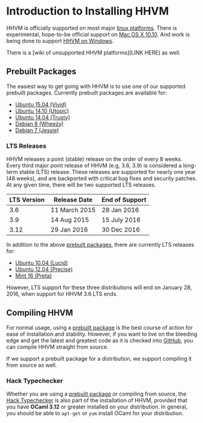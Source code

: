 # Introduction to Installing HHVM

HHVM is officially supported on most major [linux platforms](./linux.md). There is experimental, hope-to-be official support on [Mac OS X 10.10](./mac.md). And work is being done to support [HHVM on Windows](./windows.md). 

There is a [wiki of unsupported HHVM platforms](LINK HERE) as well.

## Prebuilt Packages

The easiest way to get going with HHVM is to use one of our supported prebuilt packages. Currently prebuilt packages are available for:

* [Ubuntu 15.04 (Vivid)](./linux.md#ubuntu-15.04-vivid)
* [Ubuntu 14.10 (Utopic)](./linux.md#ubuntu-14.10-utopic)
* [Ubuntu 14.04 (Trusty)](./linux.md#ubuntu-14.04-trusty)
* [Debian 8 (Wheezy)](./linux.md#debian-8-wheezy)
* [Debian 7 (Jessie)](./linux.md#debian-7-jessie)

### LTS Releases

HHVM releases a point (stable) release on the order of every 8 weeks. Every third major point release of HHVM (e.g, 3.6, 3.9) is considered a long-term stable (LTS) release. These releases are supported for nearly one year (48 weeks), and are backported with critical bug fixes and security patches. At any given time, there will be two supported LTS releases.

LTS Version | Release Date | End of Support
------------|--------------|---------------
3.6 | 11 March 2015 | 28 Jan 2016
3.9 | 14 Aug 2015 | 15 July 2016
3.12 | 29 Jan 2016 | 30 Dec 2016 

In addition to the above [prebuilt packages](#prebuilt-packages), there are currently LTS releases for:

* [Ubuntu 10.04 (Lucid)](./linux.md#ubuntu-10.04-lucid)
* [Ubuntu 12.04 (Precise)](./linux.md#ubuntu-12.04-precise)
* [Mint 16 (Preta)](./linux.md#mint-16-preta)

However, LTS support for these three distributions will end on January 28, 2016, when support for HHVM 3.6 LTS ends.

## Compiling HHVM

For normal usage, using a [prebuilt package](#prebuilt-packages) is the best course of action for ease of installation and stability. However, if you want to live on the bleeding edge and get the latest and greatest code as it is checked into [GitHub](https://github.com/facebook/hhvm/), you can compile HHVM straight from source.

If we support a prebuilt package for a distribution, we support compiling it from source as well.

### Hack Typechecker

Whether you are using a [prebuilt package](#prebuilt-packages) or compiling from source, the [Hack Typechecker](../../guides/hack/typechecker/intro.md) is also part of the installation of HHVM, provided that you have **OCaml 3.12** or greater installed on your distribution. In general, you should be able to `apt-get` or `yum` install OCaml for your distribution.
